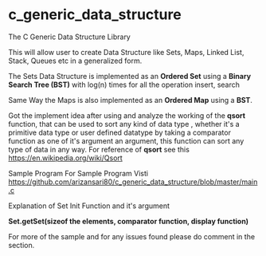 # c_generic_data_structure
The C Generic Data Structure Library

This will allow user to create Data Structure like Sets, Maps, Linked List, Stack, Queues etc in a generalized form.

The Sets Data Structure is implemented as an <b>Ordered Set</b> using a <b>Binary Search Tree (BST)</b> with log(n) times for all the operation insert, search

Same Way the Maps is also implemented as an <b>Ordered Map</b> using a <b>BST</b>.

Got the implement idea after using and analyze the working of the <b>qsort</b> function, that can be used to sort any kind of data type , whether it's a primitive data type or user defined datatype by taking a comparator function as one of it's argument an argument, this function can sort any type of data in any way. For reference of <b>qsort</b> see this <a>https://en.wikipedia.org/wiki/Qsort</a>

Sample Program
For Sample Program Visti <a>https://github.com/arizansari80/c_generic_data_structure/blob/master/main.c</a>

Explanation of Set Init Function and it's argument

<b>Set.getSet(sizeof the elements, comparator function, display function)</b>

For more of the sample and for any issues found please do comment in the section.
